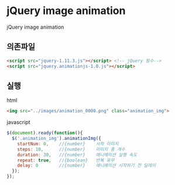 # jQuery image animation

jQuery image animation

## 의존파일

```html
<script src="jquery-1.11.3.js"></script> <!-- jQuery 필수-->
<script src="jquery.animationjs-1.0.js"></script>
```

## 실행

html

```html
<img src="../images/animation_0000.png" class="animation_img">
```

javascript

```javascript
$(document).ready(function(){
  $('.animation_img').animationImg({
    startNum: 0,    //{number}    시작 이미지
    steps: 10,      //{number}    이미지 총 개수
    duration: 30,   //{number}    애니메이션 실행 속도
    repeat: true,   //{boolean}   반복 유무
    delay: 0        //{number}    애니메이션 시작하기 전 딜레이
  });
});
```

